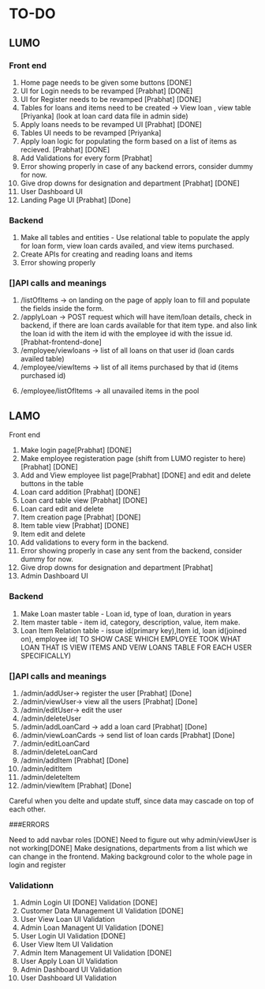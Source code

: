 
# TO-DO

## LUMO 

### Front end 
1. Home page needs to be given some buttons [DONE]
2. UI for Login needs to be revamped [Prabhat] [DONE]
3. UI for Register needs to be revamped [Prabhat] [DONE]
4. Tables for loans and items need to be created -> View loan , view table [Priyanka] (look at loan card data file in admin side)
5. Apply loans needs to be revamped UI [Prabhat] [DONE]
6. Tables UI needs to be revamped [Priyanka]
7. Apply loan logic for populating the form based on a list of items as recieved. [Prabhat] [DONE]
8. Add Validations for every form [Prabhat]
9. Error showing properly in case of any backend errors, consider dummy for now. 
10. Give drop downs for designation and department [Prabhat] [DONE]
11. User Dashboard UI 
12. Landing Page UI [Prabhat] [Done]

### Backend 
1. Make all tables and entities   - Use relational table to populate the apply for loan form, view loan cards availed, and view items purchased. 
2. Create APIs for creating and reading loans and items 
3. Error showing properly


### []API calls and meanings 


1. /listOfItems -> on landing on the page of apply loan to fill and populate the fields inside the form. 
2. /applyLoan -> POST request which will have item/loan details, check in backend, if there are loan cards available for that item type. and also link the loan id with the item id with the employee id with the issue id. [Prabhat-frontend-done] 
3. /employee/viewloans -> list of all loans on that user id (loan cards availed table)
4. /employee/viewItems -> list of all items purchased by that id (items purchased id) 
<!-- 5. /employee/viewItems -> all unavailed items (for apply loan logic) non filtered  -->
6. /employee/listOfItems -> all unavailed items in the pool



## LAMO

Front end  
1. Make login page[Prabhat] [DONE]
2. Make employee registeration page (shift from LUMO register to here)[Prabhat] [DONE]
3. Add and View employee list page[Prabhat] [DONE] and edit and delete buttons in the table
4. Loan card addition [Prabhat] [DONE]
5. Loan card table view [Prabhat] [DONE]
6. Loan card edit and delete 
7. Item creation page [Prabhat] [DONE]
8. Item table view [Prabhat] [DONE]
9. Item edit and delete
10. Add validations to every form in the backend.
11. Error showing properly in case any sent from the backend, consider dummy for now. 
12. Give drop downs for designation and department [Prabhat]
13. Admin Dashboard UI 

### Backend 
1. Make Loan master table - Loan id, type of loan, duration in years
2. Item master table - item id, category, description, value, item make.
3. Loan Item Relation table - issue id(primary key),Item id, loan id(joined on), employee id( TO SHOW CASE WHICH EMPLOYEE TOOK WHAT LOAN THAT IS VIEW ITEMS AND VEIW LOANS TABLE FOR EACH USER SPECIFICALLY)

### []API calls and meanings 
1. /admin/addUser-> register the user [Prabhat] [Done]
2. /admin/viewUser-> view all the users [Prabhat] [Done]
3. /admin/editUser-> edit the user 
4. /admin/deleteUser
5. /admin/addLoanCard -> add a loan card [Prabhat] [Done]
6. /admin/viewLoanCards -> send list of loan cards [Prabhat] [Done]
7. /admin/editLoanCard 
8. /admin/deleteLoanCard
9. /admin/addItem [Prabhat] [Done]
10. /admin/editItem
11. /admin/deleteItem
12. /admin/viewItem [Prabhat] [Done]

Careful when you delte and update stuff, since data may cascade on top of each other. 

###ERRORS

Need to add navbar roles [DONE]
Need to figure out why admin/viewUser is not working[DONE]
Make designations, departments from a list which we can change in the frontend.
Making background color to the whole page in login and register

### Validationn

1. Admin Login UI [DONE] Validation [DONE]
2. Customer Data Management UI Validation [DONE]
3. User View Loan UI Validation
4. Admin Loan Managent UI Validation [DONE]
5. User Login UI Validation [DONE]
6. User View Item UI Validation
7. Admin Item Management UI Validation [DONE]
8. User Apply Loan UI Validation
9. Admin Dashboard UI Validation
10. User Dashboard UI Validation


